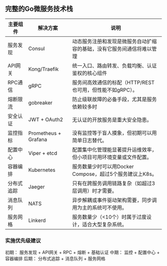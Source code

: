 ## 完整的Go微服务技术栈
|主要组件    |解决方案               |说明                                                              |
|-----------|----------------------|------------------------------------------------------------------|
|服务发现    | Consul               | 动态服务注册和发现是微服务自动扩缩容的基础，没有它服务间通信将难以管理 |
|API网关     | Kong/Traefik         | 统一入口、路由转发、负载均衡、认证鉴权的核心组件                     |
|RPC通信     | gRPC                 | 服务间高效通信的标配（HTTP/REST也可用，但性能不如gRPC）。            |
|熔断限流    | gobreaker            | 防止级联故障的必备手段，尤其是服务依赖较多时                         |
|安全认证    | JWT + OAuth2         | 无认证的开放服务是重大安全隐患。                                    |
|监控指标    | Prometheus + Grafana | 没有监控等于盲人摸象，但初期可以用简单日志替代。                     |
|配置中心    | Viper + etcd         | 配置集中化管理能显著提升运维效率，但小项目可用环境变量或文件配置。     |
|容器编排    | Kubernetes           | 服务数量少时可以用Docker Compose，超过5个服务建议上K8s。             |
|分布式追踪  | Jaeger               | 只有在跨服务调用链路复杂（如超过3层调用）时才需要。                   |
|消息队列    | NATS                 | 异步解耦或事件驱动架构需要，同步调用为主的系统可不使用。              |
|服务网格    | Linkerd              | 服务数量少（<10个）时属于过度设计，适合大型复杂系统。                 |


### 实施优先级建议
初期：	服务发现 + API网关 + RPC + 熔断 + 基础认证
中期：	监控 + 配置中心 + 容器编排
后期：	分布式追踪 + 消息队列 + 服务网格